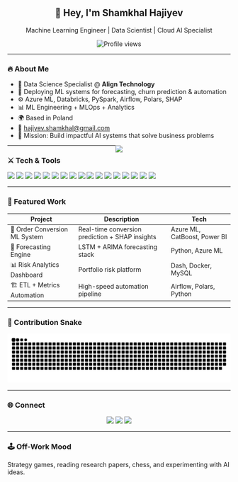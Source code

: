 <!-- HEADER -->
<h2 align="center">👋 Hey, I'm <b>Shamkhal Hajiyev</b></h2>
<p align="center">Machine Learning Engineer | Data Scientist | Cloud AI Specialist</p>

<p align="center">
<img src="https://komarev.com/ghpvc/?username=shamkhalHajiyev&color=blueviolet&style=for-the-badge" alt="Profile views" />
</p>

---

### 🔥 About Me

- 💼 Data Science Specialist @ **Align Technology**
- 🤖 Deploying ML systems for forecasting, churn prediction & automation
- ⚙️ Azure ML, Databricks, PySpark, Airflow, Polars, SHAP
- 📊 ML Engineering + MLOps + Analytics
- 🌍 Based in Poland  
- 📧 hajiyev.shamkhal@gmail.com  
- 🎯 Mission: Build impactful AI systems that solve business problems

<p align="right">
  <img align="right" width="260" src="https://media.giphy.com/media/qgQUggAC3Pfv687qPC/giphy.gif" />
</p>

---

### ⚔️ Tech & Tools

<p>

<!-- Languages -->
<img src="https://img.shields.io/badge/Python-000000?style=for-the-badge&logo=python&logoColor=white"/>
<img src="https://img.shields.io/badge/R-000000?style=for-the-badge&logo=r&logoColor=white"/>
<img src="https://img.shields.io/badge/SQL-000000?style=for-the-badge&logo=postgresql&logoColor=white"/>
<img src="https://img.shields.io/badge/Bash-000000?style=for-the-badge&logo=gnu-bash&logoColor=white"/>

<!-- ML / Data -->
<img src="https://img.shields.io/badge/NumPy-000000?style=for-the-badge&logo=numpy&logoColor=white"/>
<img src="https://img.shields.io/badge/Pandas-000000?style=for-the-badge&logo=pandas&logoColor=white"/>
<img src="https://img.shields.io/badge/scikit--learn-000000?style=for-the-badge&logo=scikitlearn&logoColor=white"/>
<img src="https://img.shields.io/badge/TensorFlow-000000?style=for-the-badge&logo=tensorflow&logoColor=white"/>
<img src="https://img.shields.io/badge/PyTorch-000000?style=for-the-badge&logo=pytorch&logoColor=white"/>

<!-- MLOps -->
<img src="https://img.shields.io/badge/MLflow-000000?style=for-the-badge&logo=mlflow&logoColor=white"/>

<!-- Data Engineering -->
<img src="https://img.shields.io/badge/Apache%20Spark-000000?style=for-the-badge&logo=apachespark&logoColor=white"/>
<img src="https://img.shields.io/badge/PySpark-000000?style=for-the-badge&logo=apachespark&logoColor=white"/>


<!-- Cloud -->
<img src="https://img.shields.io/badge/Azure%20Databricks-000000?style=for-the-badge&logo=databricks&logoColor=red"/>

<!-- Analytics -->
<img src="https://img.shields.io/badge/Plotly-000000?style=for-the-badge&logo=plotly&logoColor=white"/>


<!-- DevOps -->
<img src="https://img.shields.io/badge/Docker-000000?style=for-the-badge&logo=docker&logoColor=white"/>

<!-- Collaboration -->
<img src="https://img.shields.io/badge/Jira-000000?style=for-the-badge&logo=jira&logoColor=white"/>
<img src="https://img.shields.io/badge/Confluence-000000?style=for-the-badge&logo=confluence&logoColor=white"/>

</p>

---

### 🚀 Featured Work

| Project | Description | Tech |
|---|---|---|
| 🎯 Order Conversion ML System | Real-time conversion prediction + SHAP insights | Azure ML, CatBoost, Power BI |
| 🔮 Forecasting Engine | LSTM + ARIMA forecasting stack | Python, Azure ML |
| 📊 Risk Analytics Dashboard | Portfolio risk platform | Dash, Docker, MySQL |
| 🏗 ETL + Metrics Automation | High-speed automation pipeline | Airflow, Polars, Python |

---

### 🐍 Contribution Snake

<p align="center">
  <img src="https://raw.githubusercontent.com/Platane/snk/output/github-contribution-grid-snake-dark.svg" />
</p>

---

### 🌐 Connect

<p align="center">
  <a href="https://www.linkedin.com/in/shamkhalhajiyev/"><img src="https://img.shields.io/badge/LinkedIn-000000?style=for-the-badge&logo=linkedin&logoColor=white"/></a>
  <a href="https://shamkhalhajiyev.github.io/"><img src="https://img.shields.io/badge/Portfolio-000000?style=for-the-badge&logo=github&logoColor=white"/></a>
  <a href="mailto:hajiyev.shamkhal@gmail.com"><img src="https://img.shields.io/badge/Email-000000?style=for-the-badge&logo=gmail&logoColor=white"/></a>
</p>

---

### 🕹️ Off-Work Mood

Strategy games, reading research papers, chess, and experimenting with AI ideas.
